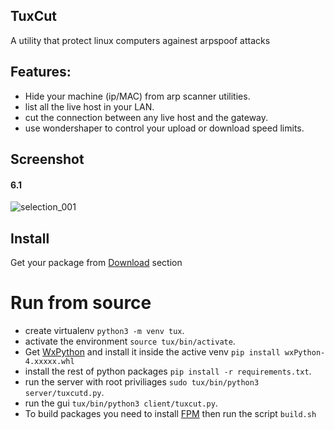 ## TuxCut 
A utility that protect linux computers againest arpspoof attacks

## Features:
- Hide your machine (ip/MAC) from arp scanner utilities.
- list all the live host in your LAN.
- cut the connection between any live host and the gateway.
- use wondershaper to control your upload or download speed limits.

## Screenshot
#### 6.1
![selection_001](https://user-images.githubusercontent.com/536140/30778321-344ce456-a0d3-11e7-81c3-e7bcbd28a88d.png)

## Install
Get your package from [Download](https://github.com/a-atalla/tuxcut/releases) section

# Run from source
- create virtualenv `python3 -m venv tux`.
- activate the environment `source tux/bin/activate`.
- Get [WxPython](https://extras.wxpython.org/wxPython4/extras/linux/gtk3/) and install it inside the active venv `pip install wxPython-4.xxxxx.whl`
- install the rest of python packages `pip install -r requirements.txt`.
- run the server with root priviliages `sudo tux/bin/python3 server/tuxcutd.py`.
- run the gui `tux/bin/python3 client/tuxcut.py`.
- To build packages you need to install [FPM](https://github.com/jordansissel/fpm)  then run the script `build.sh`